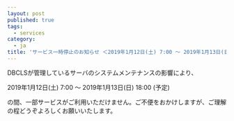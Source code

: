 ```yaml
---
layout: post
published: true
tags:
  - services
category:
  - ja
title: 'サービス一時停止のお知らせ ＜2019年1月12日(土) 7:00 〜 2019年1月13日(日) 18:00＞'
---
```

DBCLSが管理しているサーバのシステムメンテナンスの影響により、

2019年1月12日(土) 7:00 〜 2019年1月13日(日) 18:00 (予定)  

の間、一部サービスがご利用いただけません。ご不便をおかけしますが、ご理解の程どうぞよろしくお願いいたします。
